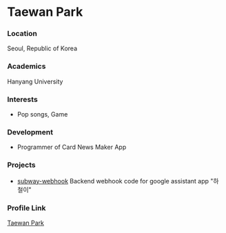 # Taewan Park

### Location

Seoul, Republic of Korea

### Academics

Hanyang University

### Interests

- Pop songs, Game

### Development

- Programmer of Card News Maker App

### Projects

- [subway-webhook](https://github.com/Taewan-P/subway-webhook) Backend webhook code for google assistant app "하철이"

### Profile Link

[Taewan Park](https://github.com/Taewan-P)

